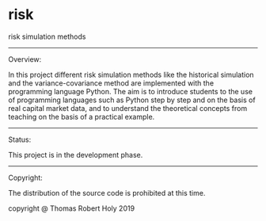 # risk
risk simulation methods

-----------------------------------------------------------------------------
Overview:

In this project different risk simulation methods like the historical simulation and the variance-covariance method are implemented with the programming language Python.
The aim is to introduce students to the use of programming languages such as Python step by step and on the basis of real capital market data, and to understand the theoretical concepts from teaching on the basis of a practical example.

-----------------------------------------------------------------------------
Status:

This project is in the development phase. 

-----------------------------------------------------------------------------
Copyright:

The distribution of the source code is prohibited at this time.

copyright @ Thomas Robert Holy 2019
